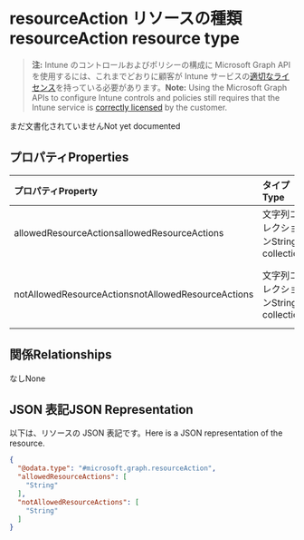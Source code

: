 # <a name="resourceaction-resource-type"></a><span data-ttu-id="c7054-101">resourceAction リソースの種類</span><span class="sxs-lookup"><span data-stu-id="c7054-101">resourceAction resource type</span></span>

> <span data-ttu-id="c7054-102">**注:** Intune のコントロールおよびポリシーの構成に Microsoft Graph API を使用するには、これまでどおりに顧客が Intune サービスの[適切なライセンス](https://go.microsoft.com/fwlink/?linkid=839381)を持っている必要があります。</span><span class="sxs-lookup"><span data-stu-id="c7054-102">**Note:** Using the Microsoft Graph APIs to configure Intune controls and policies still requires that the Intune service is [correctly licensed](https://go.microsoft.com/fwlink/?linkid=839381) by the customer.</span></span>

<span data-ttu-id="c7054-103">まだ文書化されていません</span><span class="sxs-lookup"><span data-stu-id="c7054-103">Not yet documented</span></span>
## <a name="properties"></a><span data-ttu-id="c7054-104">プロパティ</span><span class="sxs-lookup"><span data-stu-id="c7054-104">Properties</span></span>
|<span data-ttu-id="c7054-105">プロパティ</span><span class="sxs-lookup"><span data-stu-id="c7054-105">Property</span></span>|<span data-ttu-id="c7054-106">タイプ</span><span class="sxs-lookup"><span data-stu-id="c7054-106">Type</span></span>|<span data-ttu-id="c7054-107">説明</span><span class="sxs-lookup"><span data-stu-id="c7054-107">Description</span></span>|
|:---|:---|:---|
|<span data-ttu-id="c7054-108">allowedResourceActions</span><span class="sxs-lookup"><span data-stu-id="c7054-108">allowedResourceActions</span></span>|<span data-ttu-id="c7054-109">文字列コレクション</span><span class="sxs-lookup"><span data-stu-id="c7054-109">String collection</span></span>|<span data-ttu-id="c7054-110">許可されるアクション</span><span class="sxs-lookup"><span data-stu-id="c7054-110">Allowed Actions</span></span>|
|<span data-ttu-id="c7054-111">notAllowedResourceActions</span><span class="sxs-lookup"><span data-stu-id="c7054-111">notAllowedResourceActions</span></span>|<span data-ttu-id="c7054-112">文字列コレクション</span><span class="sxs-lookup"><span data-stu-id="c7054-112">String collection</span></span>|<span data-ttu-id="c7054-113">許可されていないアクション</span><span class="sxs-lookup"><span data-stu-id="c7054-113">Not Allowed Actions</span></span>|

## <a name="relationships"></a><span data-ttu-id="c7054-114">関係</span><span class="sxs-lookup"><span data-stu-id="c7054-114">Relationships</span></span>
<span data-ttu-id="c7054-115">なし</span><span class="sxs-lookup"><span data-stu-id="c7054-115">None</span></span>
## <a name="json-representation"></a><span data-ttu-id="c7054-116">JSON 表記</span><span class="sxs-lookup"><span data-stu-id="c7054-116">JSON Representation</span></span>
<span data-ttu-id="c7054-117">以下は、リソースの JSON 表記です。</span><span class="sxs-lookup"><span data-stu-id="c7054-117">Here is a JSON representation of the resource.</span></span>
<!--{
  "blockType": "resource",
  "@odata.type": "microsoft.graph.resourceAction"
}-->
``` json
{
  "@odata.type": "#microsoft.graph.resourceAction",
  "allowedResourceActions": [
    "String"
  ],
  "notAllowedResourceActions": [
    "String"
  ]
}
```



